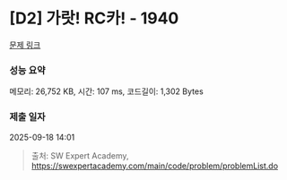 # [D2] 가랏! RC카! - 1940 

[문제 링크](https://swexpertacademy.com/main/code/problem/problemDetail.do?contestProbId=AV5PjMgaALgDFAUq) 

### 성능 요약

메모리: 26,752 KB, 시간: 107 ms, 코드길이: 1,302 Bytes

### 제출 일자

2025-09-18 14:01



> 출처: SW Expert Academy, https://swexpertacademy.com/main/code/problem/problemList.do